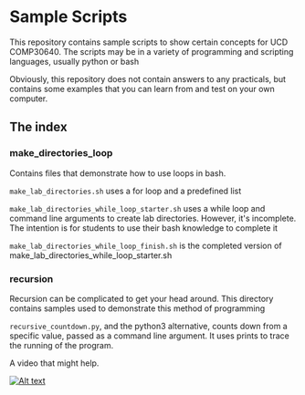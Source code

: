 # Sample Scripts
This repository contains sample scripts to show certain concepts for UCD COMP30640. The scripts may be in a variety of programming and scripting languages, usually python or bash

Obviously, this repository does not contain answers to any practicals, but contains some examples that you can learn from and test on your own computer.


## The index
### make_directories_loop
Contains files that demonstrate how to use loops in bash.

```make_lab_directories.sh``` uses a for loop and a predefined list

```make_lab_directories_while_loop_starter.sh``` uses a while loop and command line arguments to create lab directories. However, it's incomplete. The intention is for students to use their bash knowledge to complete it

```make_lab_directories_while_loop_finish.sh``` is the completed version of make_lab_directories_while_loop_starter.sh

### recursion
Recursion can be complicated to get your head around. This directory contains samples used to demonstrate this method of programming

```recursive_countdown.py```, and the python3 alternative, counts down from a specific value, passed as a command line argument. It uses prints to trace the running of the program.

A video that might help.

[![Alt text](https://img.youtube.com/vi/Mv9NEXX1VHc/0.jpg)](https://www.youtube.com/watch?v=Mv9NEXX1VHc)